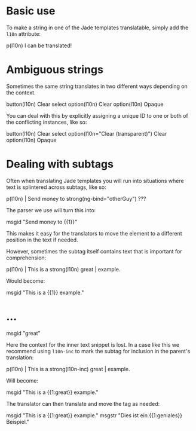 # Basic use

To make a string in one of the Jade templates translatable, simply add the `l10n` attribute:

  p(l10n) I can be translated!

# Ambiguous strings

Sometimes the same string translates in two different ways depending on the context.

  button(l10n) Clear
  select
    option(l10n) Clear
    option(l10n) Opaque

You can deal with this by explicitly assigning a unique ID to one or both of the conflicting instances, like so:

  button(l10n) Clear
  select
    option(l10n="Clear (transparent)") Clear
    option(l10n) Opaque

# Dealing with subtags

Often when translating Jade templates you will run into situations where text is splintered across subtags, like so:

  p(l10n)
    | Send money to
    strong(ng-bind="otherGuy") ???

The parser we use will turn this into:

  msgid "Send money to {{1}}"

This makes it easy for the translators to move the element to a different position in the text if needed.

However, sometimes the subtag itself contains text that is important for comprehension:

  p(l10n)
    | This is a
    strong(l10n) great
    | example.

Would become:

  msgid "This is a {{1}} example."

  # ...

  msgid "great"

Here the context for the inner text snippet is lost. In a case like this we recommend using `l10n-inc` to mark the subtag for inclusion in the parent's translation:

  p(l10n)
    | This is a
    strong(l10n-inc) great
    | example.

Will become:

  msgid "This is a {{1:great}} example."

The translator can then translate and move the tag as needed:

  msgid "This is a {{1:great}} example."
  msgstr "Dies ist ein {{1:geniales}} Beispiel."

